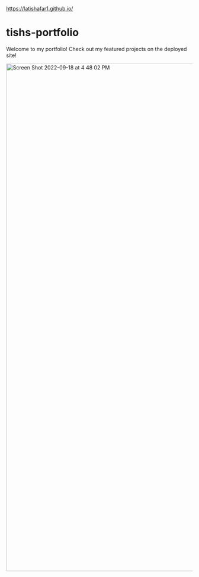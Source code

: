 https://latishafar1.github.io/

# tishs-portfolio

Welcome to my portfolio! Check out my featured projects on the deployed site!

<img width="1368" alt="Screen Shot 2022-09-18 at 4 48 02 PM" src="https://user-images.githubusercontent.com/80432238/190927572-11c5b9a2-6d78-49eb-9755-87ae4004feff.png">

